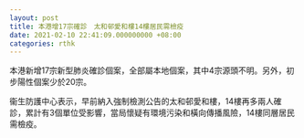 ```yaml
---
layout: post
title: 本港增17宗確診　太和邨愛和樓14樓居民需檢疫
date: 2021-02-10 22:41:09.000000000 +08:00
categories: rthk
---
```


本港新增17宗新型肺炎確診個案，全部屬本地個案，其中4宗源頭不明。另外，初步陽性個案少於20宗。

衞生防護中心表示，早前納入強制檢測公告的太和邨愛和樓，14樓再多兩人確診，累計有3個單位受影響，當局懷疑有環境污染和橫向傳播風險，14樓同層居民需檢疫。
